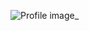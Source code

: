 ![Profile image](https://avatars1.githubusercontent.com/u/70783896?s=400&u=dc1efed8d305085f050d25a4c0ff228c5aa421af&v=4)_
